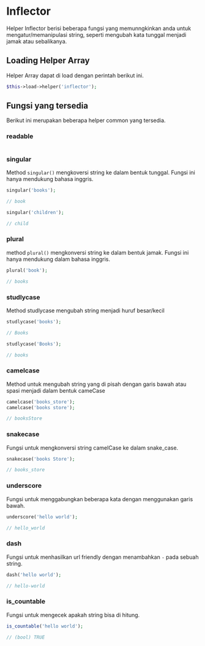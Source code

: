 
# Inflector

Helper Inflector berisi beberapa fungsi yang memunngkinkan anda untuk mengatur/memanipulasi string, seperti mengubah kata tunggal menjadi jamak atau sebalikanya.


## Loading Helper Array

Helper Array dapat di load dengan perintah berikut ini.

```php
$this->load->helper('inflector');
```


## Fungsi yang tersedia

Berikut ini merupakan beberapa helper common yang tersedia.

### readable


```php

```

### singular

Method `singular()` mengkoversi string ke dalam bentuk tunggal. Fungsi ini hanya mendukung bahasa inggris.

```php
singular('books');

// book

singular('children');

// child
```

### plural

method `plural()` mengkonversi string ke dalam bentuk jamak. Fungsi ini hanya mendukung dalam bahasa inggris.

```php
plural('book');

// books

```

### studlycase

Method studlycase mengubah string menjadi huruf besar/kecil

```php
studlycase('books');

// Books

studlycase('Books');

// books
```

### camelcase

Method untuk mengubah string yang di pisah dengan garis bawah atau spasi menjadi dalam bentuk cameCase

```php
camelcase('books_store');
camelcase('books store');

// booksStore
```

### snakecase

Fungsi untuk mengkonversi string camelCase ke dalam snake_case.

```php
snakecase('books Store');

// books_store
```

### underscore

Fungsi untuk menggabungkan beberapa kata dengan menggunakan garis bawah.

```php
underscore('hello world');

// hello_world
```

### dash

Fungsi untuk menhasilkan url friendly dengan menambahkan `-` pada sebuah string.

```php
dash('hello world');

// hello-world
```

### is_countable

Fungsi untuk mengecek apakah string bisa di hitung.

```php
is_countable('hello world');

// (bool) TRUE
```

